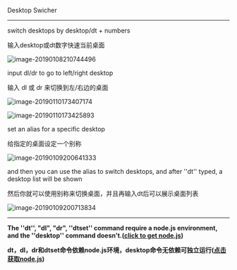 Desktop Swicher

---

switch desktops by desktop/dt + numbers

输入desktop或dt数字快速当前桌面

![image-20190108210744496](https://ws4.sinaimg.cn/large/006tNc79gy1fyzhkw77rwj30v206ejs1.jpg)

input dl/dr to go to left/right desktop

输入 dl 或 dr 来切换到左/右边的桌面

![image-20190110173407174](https://ws3.sinaimg.cn/large/006tNc79gy1fz1mkzynmej30uy0660t5.jpg)

![image-20190110173425893](https://ws2.sinaimg.cn/large/006tNc79gy1fz1mkza7y0j30uy0623yu.jpg)

set an alias for a specific desktop

给指定的桌面设定一个别称

![image-20190109200641333](https://ws2.sinaimg.cn/large/006tNc79gy1fz1mkyhwhnj30uu066wf7.jpg)

and then you can use the alias to switch desktops, and after ''dt'' typed, a desktop list will be shown

然后你就可以使用别称来切换桌面，并且再输入dt后可以展示桌面列表

![image-20190109200713834](https://ws4.sinaimg.cn/large/006tNc79gy1fz1mkxr046j30v00bajsn.jpg)

---

**The ''dt'', "dl", "dr", ''dtset'' command require a node.js environment, and the ''desktop'' command doesn't.([click to get node.js](https://nodejs.org/))**

**dt，dl，dr和dtset命令依赖node.js环境，desktop命令无依赖可独立运行([点击获取node.js](https://nodejs.org/))**